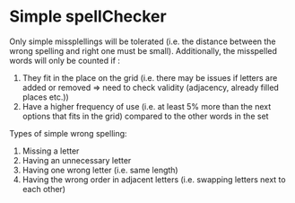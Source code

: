 # Simple spellChecker

Only simple missplellings will be tolerated (i.e. the distance between the wrong spelling and right one must be small). Additionally, the misspelled words will only be counted if :

1. They fit in the place on the grid (i.e. there may be issues if letters are added or removed => need to check validity (adjacency, already filled places etc.))
2. Have a higher frequency of use (i.e. at least 5% more than the next options that fits in the grid) compared to the other words in the set

Types of simple wrong spelling:

1. Missing a letter
2. Having an unnecessary letter
3. Having one wrong letter (i.e. same length)
4. Having the wrong order in adjacent letters (i.e. swapping letters next to each other)
